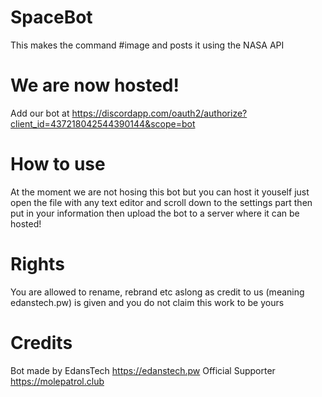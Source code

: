 # SpaceBot
This makes the command #image and posts it using the NASA API    

# We are now hosted!
Add our bot at https://discordapp.com/oauth2/authorize?client_id=437218042544390144&scope=bot

# How to use
At the moment we are not hosing this bot but you can host it youself just open the file with any text editor and scroll down to the settings part then put in your information then upload the bot to a server where it can be hosted!

# Rights
You are allowed to rename, rebrand etc aslong as credit to us (meaning edanstech.pw) is given and you do not claim this work to be yours

# Credits
Bot made by EdansTech
https://edanstech.pw
Official Supporter
https://molepatrol.club
